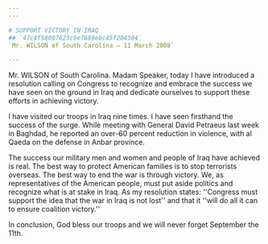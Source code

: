 ```yaml
---
---

# SUPPORT VICTORY IN IRAQ
## `47c4f58007623c9ef688ebc45f204384`
`Mr. WILSON of South Carolina — 11 March 2008`

---
```



Mr. WILSON of South Carolina. Madam Speaker, today I have introduced 
a resolution calling on Congress to recognize and embrace the success 
we have seen on the ground in Iraq and dedicate ourselves to support 
these efforts in achieving victory.

I have visited our troops in Iraq nine times. I have seen firsthand 
the success of the surge. While meeting with General David Petraeus 
last week in Baghdad, he reported an over-60 percent reduction in 
violence, with al Qaeda on the defense in Anbar province.

The success our military men and women and people of Iraq have 
achieved is real. The best way to protect American families is to stop 
terrorists overseas. The best way to end the war is through victory. 
We, as representatives of the American people, must put aside politics 
and recognize what is at stake in Iraq. As my resolution states: 
''Congress must support the idea that the war in Iraq is not lost'' and 
that it ''will do all it can to ensure coalition victory.''

In conclusion, God bless our troops and we will never forget 
September the 11th.
